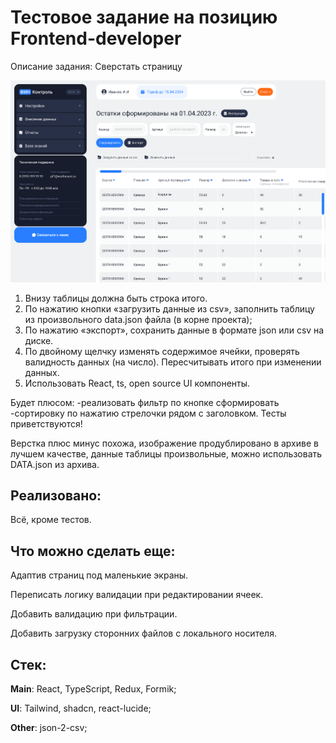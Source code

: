 # Тестовое задание на позицию Frontend-developer

Описание задания:
Сверстать страницу

![Макет страницы](/tz/ТЗ.png)

1. Внизу таблицы должна быть строка итого.
2. По нажатию кнопки «загрузить данные из csv», заполнить таблицу из произвольного data.json файла (в корне проекта);
3. По нажатию «экспорт», сохранить данные в формате json или csv на диске.
4. По двойному щелчку изменять содержимое ячейки, проверять валидность данных (на число). Пересчитывать итого при изменении данных.
5. Использовать React, ts, open source  UI компоненты.

Будет плюсом: -реализовать фильтр по кнопке сформировать -сортировку по нажатию стрелочки рядом с заголовком.
Тесты приветствуются!

Верстка плюс минус похожа, изображение продублировано в архиве в лучшем качестве, данные таблицы произвольные, можно использовать DATA.json из архива.

## Реализовано:

Всё, кроме тестов.

## Что можно сделать еще:

Адаптив страниц под маленькие экраны.

Переписать логику валидации при редактировании ячеек.

Добавить валидацию при фильтрации.

Добавить загрузку сторонних файлов с локального носителя.

## Стек:

**Main**: React, TypeScript, Redux, Formik;

**UI**: Tailwind, shadcn, react-lucide;

**Other**: json-2-csv;